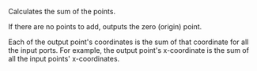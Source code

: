 Calculates the sum of the points.

If there are no points to add, outputs the zero (origin) point. 

Each of the output point's coordinates is the sum of that coordinate for all the input ports. For example, the output point's x-coordinate is the sum of all the input points' x-coordinates. 
